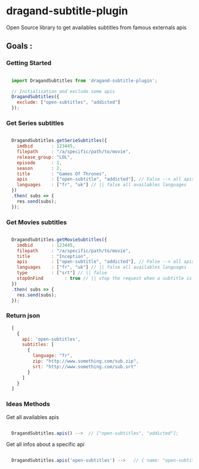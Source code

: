 # dragand-subtitle-plugin
Open Source library to get availables subtitles from famous externals apis

## Goals :

### Getting Started

```javascript

  import DragandSubtitles from 'dragand-subtitle-plugin';

  // Initialisation and exclude some apis
  DragandSubtitles({
    exclude: ["open-subtitles", "addicted"]
  });

```

### Get Series subtitles
```javascript

  DragandSubtitles.getSerieSubtitles({
    imdbid       : 123445,
    filepath     : "/a/specific/path/to/movie",
    release_group: "LOL",
    episode      : 1,
    season       : 2,
    title        : "Games Of Thrones",
    apis         : ["open-subtitle", "addicted"], // False --> all apis
    languages    : ["fr", "uk"] // || false all availables languages
  })
  .then( subs => {
    res.send(subs);
  });

```

### Get Movies subtitles
```javascript

  DragandSubtitles.getMovieSubtitles({
    imdbid       : 123445,
    filepath     : "/a/specific/path/to/movie",
    title        : "Inception",
    apis         : ["open-subtitle", "addicted"], // False --> all apis
    languages    : ["fr", "uk"] // || false all availables languages
    type         : ["srt"] // || false
    stopOnFind        : true // || stop the request when a subtitle is find
  })
  .then( subs => {
    res.send(subs);
  });

```

### Return json

```javascript
  [
    {
      api: 'open-subtitles',
      subtitles: [
        {
          language: "fr",
          zip: "http://www.something.com/sub.zip",
          srt: "http://www.something.com/sub.srt"
        }
      ]
    }
  ]
```

### Ideas Methods

Get all availables apis
```javascript

  DragandSubtitles.apis() -->  // ["open-subtitles", "addicted"];

```

Get all infos about a specific api
```javascript

  DragandSubtitles.apis('open-subtitles') -->   // { name: "open-subtitles", etc...}

```
